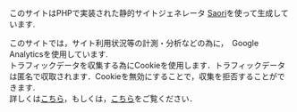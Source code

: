 このサイトはPHPで実装された静的サイトジェネレータ [Saori](https://github.com/taniko/saori)を使って生成しています.  

このサイトでは，サイト利用状況等の計測・分析などの為に，　Google Analyticsを使用しています.  
トラフィックデータを収集する為にCookieを使用します．トラフィックデータは匿名で収取されます．Cookieを無効にすることで，収集を拒否することができます.  
詳しくは[こちら](https://www.google.com/analytics/terms/jp.html)，もしくは，[こちら](https://policies.google.com/technologies/partner-sites?hl=ja)をご覧ください．
